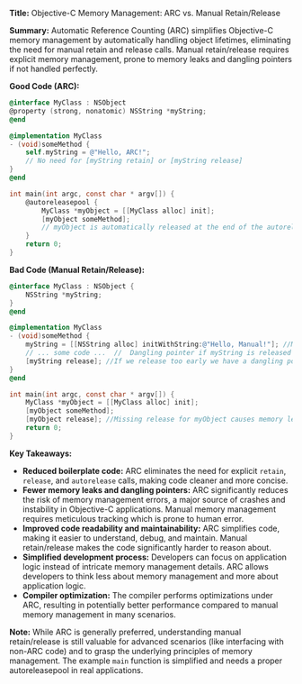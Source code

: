 **Title:** Objective-C Memory Management: ARC vs. Manual Retain/Release

**Summary:**  Automatic Reference Counting (ARC) simplifies Objective-C memory management by automatically handling object lifetimes, eliminating the need for manual retain and release calls. Manual retain/release requires explicit memory management, prone to memory leaks and dangling pointers if not handled perfectly.

**Good Code (ARC):**

```objectivec
@interface MyClass : NSObject
@property (strong, nonatomic) NSString *myString;
@end

@implementation MyClass
- (void)someMethod {
    self.myString = @"Hello, ARC!";
    // No need for [myString retain] or [myString release]
}
@end

int main(int argc, const char * argv[]) {
    @autoreleasepool {
        MyClass *myObject = [[MyClass alloc] init];
        [myObject someMethod];
        // myObject is automatically released at the end of the autoreleasepool
    }
    return 0;
}
```

**Bad Code (Manual Retain/Release):**

```objectivec
@interface MyClass : NSObject {
    NSString *myString;
}
@end

@implementation MyClass
- (void)someMethod {
    myString = [[NSString alloc] initWithString:@"Hello, Manual!"]; //Memory leak if not released later
    // ... some code ...  //  Dangling pointer if myString is released before use here
    [myString release]; //If we release too early we have a dangling pointer
}
@end

int main(int argc, const char * argv[]) {
    MyClass *myObject = [[MyClass alloc] init];
    [myObject someMethod];
    [myObject release]; //Missing release for myObject causes memory leak in main
    return 0;
}
```


**Key Takeaways:**

* **Reduced boilerplate code:** ARC eliminates the need for explicit `retain`, `release`, and `autorelease` calls, making code cleaner and more concise.
* **Fewer memory leaks and dangling pointers:** ARC significantly reduces the risk of memory management errors, a major source of crashes and instability in Objective-C applications.  Manual memory management requires meticulous tracking which is prone to human error.
* **Improved code readability and maintainability:** ARC simplifies code, making it easier to understand, debug, and maintain.  Manual retain/release makes the code significantly harder to reason about.
* **Simplified development process:** Developers can focus on application logic instead of intricate memory management details.  ARC allows developers to think less about memory management and more about application logic.
* **Compiler optimization:** The compiler performs optimizations under ARC, resulting in potentially better performance compared to manual memory management in many scenarios.


**Note:** While ARC is generally preferred, understanding manual retain/release is still valuable for advanced scenarios (like interfacing with non-ARC code) and to grasp the underlying principles of memory management.  The example `main` function is simplified and needs a proper autoreleasepool in real applications.
